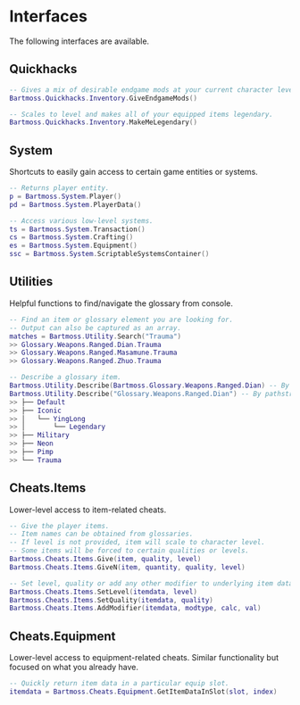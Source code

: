 # Interfaces
The following interfaces are available.

## Quickhacks
```lua
-- Gives a mix of desirable endgame mods at your current character level.
Bartmoss.Quickhacks.Inventory.GiveEndgameMods() 

-- Scales to level and makes all of your equipped items legendary.
Bartmoss.Quickhacks.Inventory.MakeMeLegendary()
```

## System
Shortcuts to easily gain access to certain game entities or systems.
```lua
-- Returns player entity.
p = Bartmoss.System.Player()
pd = Bartmoss.System.PlayerData()

-- Access various low-level systems.
ts = Bartmoss.System.Transaction()
cs = Bartmoss.System.Crafting()
es = Bartmoss.System.Equipment()
ssc = Bartmoss.System.ScriptableSystemsContainer()
```

## Utilities
Helpful functions to find/navigate the glossary from console.
```lua
-- Find an item or glossary element you are looking for.
-- Output can also be captured as an array.
matches = Bartmoss.Utility.Search("Trauma")
>> Glossary.Weapons.Ranged.Dian.Trauma
>> Glossary.Weapons.Ranged.Masamune.Trauma
>> Glossary.Weapons.Ranged.Zhuo.Trauma

-- Describe a glossary item.
Bartmoss.Utility.Describe(Bartmoss.Glossary.Weapons.Ranged.Dian) -- By element.
Bartmoss.Utility.Describe("Glossary.Weapons.Ranged.Dian") -- By pathstring (without mod object prefix).
>> ├── Default
>> ├── Iconic
>> │   └── YingLong
>> │       └── Legendary
>> ├── Military
>> ├── Neon
>> ├── Pimp
>> └── Trauma
```

## Cheats.Items
Lower-level access to item-related cheats.
```lua
-- Give the player items.
-- Item names can be obtained from glossaries.
-- If level is not provided, item will scale to character level.
-- Some items will be forced to certain qualities or levels.
Bartmoss.Cheats.Items.Give(item, quality, level)
Bartmoss.Cheats.Items.GiveN(item, quantity, quality, level)

-- Set level, quality or add any other modifier to underlying item data.
Bartmoss.Cheats.Items.SetLevel(itemdata, level)
Bartmoss.Cheats.Items.SetQuality(itemdata, quality)
Bartmoss.Cheats.Items.AddModifier(itemdata, modtype, calc, val)
```

## Cheats.Equipment
Lower-level access to equipment-related cheats. Similar functionality but focused on what you already have.
```lua
-- Quickly return item data in a particular equip slot.
itemdata = Bartmoss.Cheats.Equipment.GetItemDataInSlot(slot, index)
```